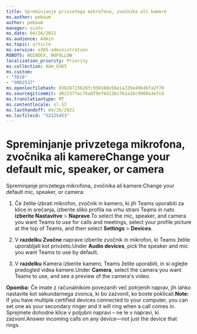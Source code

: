 ```yaml
---
title: Spreminjanje privzetega mikrofona, zvočnika ali kamere
ms.author: pebaum
author: pebaum
manager: scotv
ms.date: 04/26/2021
ms.audience: Admin
ms.topic: article
ms.service: o365-administration
ROBOTS: NOINDEX, NOFOLLOW
localization_priority: Priority
ms.collection: Adm_O365
ms.custom:
- "5616"
- "9002537"
ms.openlocfilehash: 03828723b28fc950160e56e1a72be49b4bfa2f70
ms.sourcegitcommit: d822377ec76adf9ef6d13bc761a16c9900a3e7cb
ms.translationtype: MT
ms.contentlocale: sl-SI
ms.lasthandoff: 04/26/2021
ms.locfileid: "52125453"
---
```

# <a name="change-your-default-mic-speaker-or-camera"></a><span data-ttu-id="69495-102">Spreminjanje privzetega mikrofona, zvočnika ali kamere</span><span class="sxs-lookup"><span data-stu-id="69495-102">Change your default mic, speaker, or camera</span></span>

<span data-ttu-id="69495-103">Spreminjanje privzetega mikrofona, zvočnika ali kamere:</span><span class="sxs-lookup"><span data-stu-id="69495-103">Change your default mic, speaker, or camera:</span></span>

1. <span data-ttu-id="69495-104">Če želite izbrati mikrofon, zvočnik in kamero, ki jih Teams uporabiti za klice in srečanja, izberite sliko profila na vrhu strani Teams in nato **izberite Nastavitve**  >  **Naprave**.</span><span class="sxs-lookup"><span data-stu-id="69495-104">To select the mic, speaker, and camera you want Teams to use for calls and meetings, select your profile picture at the top of Teams, and then select **Settings** > **Devices**.</span></span>

1. <span data-ttu-id="69495-105">V **razdelku Zvočne** naprave izberite zvočnik in mikrofon, ki Teams želite uporabljati kot privzeto.</span><span class="sxs-lookup"><span data-stu-id="69495-105">Under **Audio devices**, pick the speaker and mic you want Teams to use by default.</span></span> 

1. <span data-ttu-id="69495-106">V **razdelku** Kamera izberite kamero, Teams želite uporabiti, in si oglejte predogled videa kamere.</span><span class="sxs-lookup"><span data-stu-id="69495-106">Under **Camera**, select the camera you want Teams to use, and see a preview of the camera's video.</span></span> 

<span data-ttu-id="69495-107">**Opomba:** Če imate z računalnikom povezanih več potrjenih naprav, jih lahko nastavite kot sekundarnega zvonca, ki bo zazvonil, ko boste poklicali.</span><span class="sxs-lookup"><span data-stu-id="69495-107">**Note:** If you have multiple certified devices connected to your computer, you can set one as your secondary ringer and it will ring when a call comes in.</span></span> <span data-ttu-id="69495-108">Sprejmete dohodne klice v poljubni napravi – ne le v napravi, ki zazvoni.</span><span class="sxs-lookup"><span data-stu-id="69495-108">Answer incoming calls on any device—not just the device that rings.</span></span>